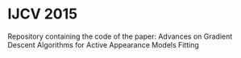IJCV 2015
=============

Repository containing the code of the paper: Advances on Gradient Descent
Algorithms for Active Appearance Models Fitting